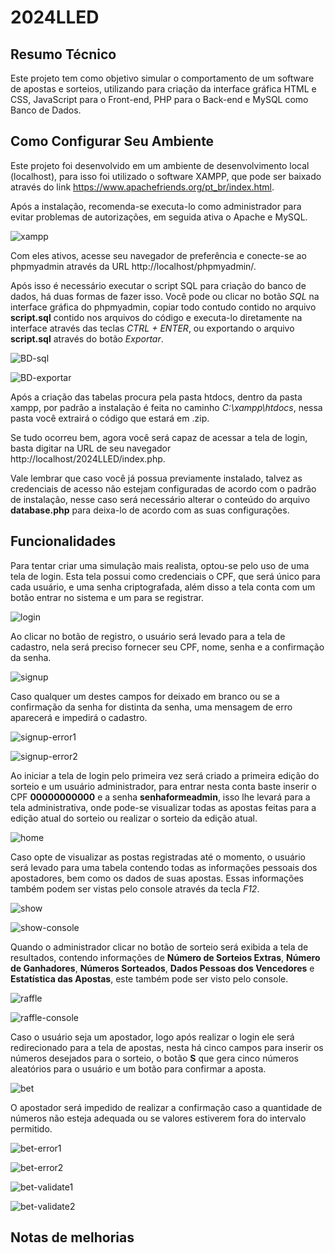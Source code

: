 # 2024LLED


## Resumo Técnico
Este projeto tem como objetivo simular o comportamento de um software de apostas e sorteios, utilizando para criação da interface gráfica HTML e CSS, JavaScript para o Front-end, PHP para o Back-end e MySQL como Banco de Dados. 


## Como Configurar Seu Ambiente

Este projeto foi desenvolvido em um ambiente de desenvolvimento local (localhost), para isso foi utilizado o software XAMPP, que pode ser baixado através do link https://www.apachefriends.org/pt_br/index.html.

Após a instalação, recomenda-se executa-lo como administrador para evitar problemas de autorizações, em seguida ativa o Apache e MySQL.

![xampp](https://github.com/ArthurZL/2024LLED/assets/71044771/ed565faa-6458-4abc-ac56-f9d1a7809c1f)

Com eles ativos, acesse seu navegador de preferência e conecte-se ao phpmyadmin através da URL http://localhost/phpmyadmin/.

Após isso é necessário executar o script SQL para criação do banco de dados, há duas formas de fazer isso. Você pode ou clicar no botão *SQL* na interface gráfica do phpmyadmin, copiar todo contudo contido no arquivo **script.sql** contido nos arquivos do código e executa-lo diretamente na interface através das teclas *CTRL + ENTER*, ou exportando o arquivo  **script.sql** através do botão *Exportar*.

![BD-sql](https://github.com/ArthurZL/2024LLED/assets/71044771/c777ec26-7582-484b-8fbe-6cb589cc4a0d)

![BD-exportar](https://github.com/ArthurZL/2024LLED/assets/71044771/148ca810-1289-472a-bf7a-ff3e6ef3764c)

Após a criação das tabelas procura pela pasta htdocs, dentro da pasta xampp, por padrão a instalação é feita no caminho *C:\xampp\htdocs*, nessa pasta você extrairá o código que estará em .zip.

Se tudo ocorreu bem, agora você será capaz de acessar a tela de login, basta digitar na URL de seu navegador http://localhost/2024LLED/index.php.

Vale lembrar que caso você já possua previamente instalado, talvez as credenciais de acesso não estejam configuradas de acordo com o padrão de instalação, nesse caso será necessário alterar o conteúdo do arquivo **database.php** para deixa-lo de acordo com as suas configurações.


## Funcionalidades
Para tentar criar uma simulação mais realista, optou-se pelo uso de uma tela de login. Esta tela possui como credenciais o CPF, que será único para cada usuário, e uma senha criptografada, além disso a tela conta com um botão entrar no sistema e um para se registrar.

![login](https://github.com/ArthurZL/2024LLED/assets/71044771/c5818372-98a4-4123-b41e-cffdc43e5a86)


Ao clicar no botão de registro, o usuário será levado para a tela de cadastro, nela será preciso fornecer seu CPF, nome, senha e a confirmação da senha.

![signup](https://github.com/ArthurZL/2024LLED/assets/71044771/92cb855e-b026-488e-982c-665e73e4359c)


Caso qualquer um destes campos for deixado em branco ou se a confirmação da senha for distinta da senha, uma mensagem de erro aparecerá e impedirá o cadastro.

![signup-error1](https://github.com/ArthurZL/2024LLED/assets/71044771/68158b55-2358-491c-aa39-34333e727500)

![signup-error2](https://github.com/ArthurZL/2024LLED/assets/71044771/7af5789c-53df-40bf-9e61-0cbccbdf829f)


Ao iniciar a tela de login pelo primeira vez será criado a primeira edição do sorteio e um usuário administrador, para entrar nesta conta baste inserir o CPF **00000000000** e a senha **senhaformeadmin**, isso lhe levará para a tela administrativa, onde pode-se visualizar todas as apostas feitas para a edição atual do sorteio ou realizar o sorteio da edição atual.

![home](https://github.com/ArthurZL/2024LLED/assets/71044771/5c28026f-a6ac-46c1-a691-ed2dd16d7046)


Caso opte de visualizar as postas registradas até o momento, o usuário será levado para uma tabela contendo todas as informações pessoais dos apostadores, bem como os dados de suas apostas. Essas informações também podem ser vistas pelo console através da tecla *F12*.

![show](https://github.com/ArthurZL/2024LLED/assets/71044771/42a81844-5e77-4202-a2c1-704043f04302)

![show-console](https://github.com/ArthurZL/2024LLED/assets/71044771/23cfdd98-f6d8-4ff6-bac6-ec6f170d6240)


Quando o administrador clicar no botão de sorteio será exibida a tela de resultados, contendo informações de **Número de Sorteios Extras**, **Número de Ganhadores**, **Números Sorteados**, **Dados Pessoas dos Vencedores** e **Estatística das Apostas**, este também pode ser visto pelo console.

![raffle](https://github.com/ArthurZL/2024LLED/assets/71044771/3294f879-b077-40cd-afad-b3d2ee87af86)

![raffle-console](https://github.com/ArthurZL/2024LLED/assets/71044771/5c99ebac-2abd-4539-9e45-78ace1c86193)


Caso o usuário seja um apostador, logo após realizar o login ele será redirecionado para a tela de apostas, nesta há cinco campos para inserir os números desejados para o sorteio, o botão **S** que gera cinco números aleatórios para o usuário e um botão para confirmar a aposta.

![bet](https://github.com/ArthurZL/2024LLED/assets/71044771/1d45c7dd-603c-460e-b3ed-9e05da60a34c)


O apostador será impedido de realizar a confirmação caso a quantidade de números não esteja adequada ou se valores estiverem fora do intervalo permitido.

![bet-error1](https://github.com/ArthurZL/2024LLED/assets/71044771/dbd3e928-5399-45b7-8ba9-edb4d085c77d)

![bet-error2](https://github.com/ArthurZL/2024LLED/assets/71044771/0efb6f47-a3d8-4e97-9807-0a63bb494b25)

![bet-validate1](https://github.com/ArthurZL/2024LLED/assets/71044771/c001e261-5737-42ff-b322-7531806452c8)

![bet-validate2](https://github.com/ArthurZL/2024LLED/assets/71044771/7467382a-4048-46d3-b0f2-63c64ffc15de)


## Notas de melhorias

